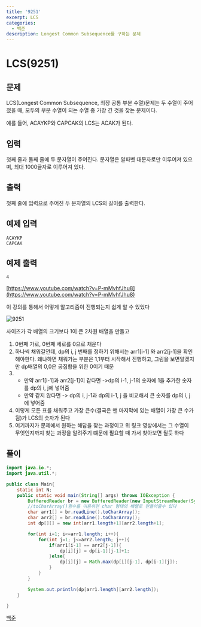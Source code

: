 ```yaml
---
title: '9251'
excerpt: LCS
categories:
  - 백준
description: Longest Common Subsequence를 구하는 문제
---
```


# LCS\(9251\)

## 문제

LCS\(Longest Common Subsequence, 최장 공통 부분 수열\)문제는 두 수열이 주어졌을 때, 모두의 부분 수열이 되는 수열 중 가장 긴 것을 찾는 문제이다.

예를 들어, ACAYKP와 CAPCAK의 LCS는 ACAK가 된다.

## 입력

첫째 줄과 둘째 줄에 두 문자열이 주어진다. 문자열은 알파벳 대문자로만 이루어져 있으며, 최대 1000글자로 이루어져 있다.

## 출력

첫째 줄에 입력으로 주어진 두 문자열의 LCS의 길이를 출력한다.

## 예제 입력

```text
ACAYKP
CAPCAK
```

## 예제 출력

```text
4
```

[https://www.youtube.com/watch?v=P-mMvhfJhu8](https://www.youtube.com/watch?v=P-mMvhfJhu8)

이 강의를 통해서 어떻게 알고리즘이 진행되는지 쉽게 알 수 있었다

![9251](https://user-images.githubusercontent.com/57998468/111722054-7098ac80-88a4-11eb-862c-d0e76e72db23.png)

사이즈가 각 배열의 크기보다 1이 큰 2차원 배열을 만들고

1. 0번째 가로, 0번째 세로를 0으로 채운다
2. 하나씩 채워갈껀데, dp의 i, j 번째를 정하기 위해서는 arr1\[i-1\] 와 arr2\[j-1\]을 확인해야한다. 왜냐하면 채워가는 부분은 1,1부터 시작해서 진행하고, 그림을 보면알겠지만 dp배열의 0,0은 공집합을 위한 0이기 때문
3. * 만약 arr1\[i-1\]과 arr2\[j-1\]이 같다면 -&gt;dp의 i-1, j-1의 숫자에 1을 추가한 숫자를 dp의 i, j에 넣어줌
   * 만약 같지 않다면 -&gt; dp의 i, j-1과 dp의 i-1, j 을 비교해서 큰 숫자를 dp의 i, j에 넣어줌
4. 이렇게 모든 표를 채워주고 가장 큰수\(결국은 맨 마지막에 있는 배열이 가장 큰 수가 됨\)가 LCS의 숫자가 된다
5. 여기까지가 문제에서 원하는 해답을 찾는 과정이고 위 링크 영상에서는 그 수열이 무엇인지까지 찾는 과정을 알려주기 떄문에 필요할 때 가서 찾아보면 될듯 하다

## 풀이

```java
import java.io.*;
import java.util.*;

public class Main{
    static int N;
    public static void main(String[] args) throws IOException {
        BufferedReader br = new BufferedReader(new InputStreamReader(System.in));
        //toCharArray()함수를 이용하면 char 형태의 배열로 만들어줄수 있다
        char arr1[] = br.readLine().toCharArray();
        char arr2[] = br.readLine().toCharArray();
        int dp[][] = new int[arr1.length+1][arr2.length+1];

        for(int i=1; i<=arr1.length; i++){
            for(int j=1; j<=arr2.length; j++){
                if(arr1[i-1] == arr2[j-1]){
                    dp[i][j] = dp[i-1][j-1]+1;
                }else{
                    dp[i][j] = Math.max(dp[i][j-1], dp[i-1][j]);
                }
            }
        }

        System.out.println(dp[arr1.length][arr2.length]);
    }

}
```

[백준](https://www.acmicpc.net/problem/9251)

